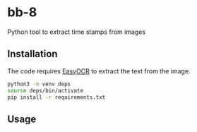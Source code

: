 # bb-8
Python tool to extract time stamps from images

## Installation

The code requires [EasyOCR](https://github.com/JaidedAI/EasyOCR) to extract the text from the image.

```bash
python3 -m venv deps
source deps/bin/activate
pip install -r requirements.txt
```

## Usage
